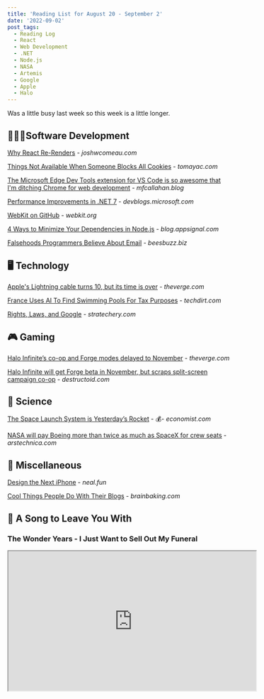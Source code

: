 ```yaml
---
title: 'Reading List for August 20 - September 2'
date: '2022-09-02'
post_tags:
  - Reading Log
  - React
  - Web Development
  - .NET
  - Node.js
  - NASA
  - Artemis
  - Google
  - Apple
  - Halo
---
```


Was a little busy last week so this week is a little longer.
<!-- excerpt -->

<div class="reading-log"></div>

## 👨🏼‍💻Software Development

[Why React Re-Renders](https://www.joshwcomeau.com/react/why-react-re-renders) - *joshwcomeau.com*

[Things Not Available When Someone Blocks All Cookies](https://blog.tomayac.com/2022/08/30/things-not-available-when-someone-blocks-all-cookies/) - *tomayac.com*

[The Microsoft Edge Dev Tools extension for VS Code is so awesome that I'm ditching Chrome for web development](https://mfcallahan.blog/2022/08/26/the-microsoft-edge-dev-tools-extension-for-vs-code-is-so-awesome-that-im-ditching-chrome-for-web-development/) - *mfcallahan.blog*

[Performance Improvements in .NET 7](https://devblogs.microsoft.com/dotnet/performance_improvements_in_net_7/) - *devblogs.microsoft.com*

[WebKit on GitHub](https://webkit.org/blog/13140/webkit-on-github/) - *webkit.org*

[4 Ways to Minimize Your Dependencies in Node.js](https://blog.appsignal.com/2022/08/31/4-ways-to-minimize-your-dependencies-in-nodejs.html) - *blog.appsignal.com*

[Falsehoods Programmers Believe About Email](https://beesbuzz.biz/code/439-Falsehoods-programmers-believe-about-email) - *beesbuzz.biz*

## 🖥 Technology

[Apple's Lightning cable turns 10, but its time is over](https://www.theverge.com/23312359/apple-iphone-lightning-cable-anniversary-10-years) - *theverge.com*

[France Uses AI To Find Swimming Pools For Tax Purposes](https://www.techdirt.com/2022/08/31/france-uses-ai-to-find-swimming-pools-for-tax-purposes/) - *techdirt.com*

[Rights, Laws, and Google](https://stratechery.com/2022/rights-laws-and-google/) - *stratechery.com*

## 🎮 Gaming

[Halo Infinite’s co-op and Forge modes delayed to November](https://www.theverge.com/2022/9/1/23332738/halo-infinite-season-3-delay-forge-launch-november) - *theverge.com*

[Halo Infinite will get Forge beta in November, but scraps split-screen campaign co-op](https://www.destructoid.com/halo-infinite-forge-beta-split-screen-campaign-co-op-november-update) - *destructoid.com*

## 🔬 Science

[The Space Launch System is Yesterday’s Rocket](https://www.economist.com/science-and-technology/2022/08/24/the-space-launch-system-is-yesterdays-rocket) - 💰- *economist.com*

[NASA will pay Boeing more than twice as much as SpaceX for crew seats](https://arstechnica.com/science/2022/09/nasa-will-pay-boeing-more-than-twice-as-much-as-spacex-for-crew-seats/) - *arstechnica.com*

## 🎒 Miscellaneous

[Design the Next iPhone](https://neal.fun/design-the-next-iphone/) - *neal.fun*

[Cool Things People Do With Their Blogs](https://brainbaking.com/post/2022/04/cool-things-people-do-with-their-blogs/) - *brainbaking.com*

## 🎵 A Song to Leave You With

### The Wonder Years - I Just Want to Sell Out My Funeral

<fit-vids>
    <iframe
        width="560"
        height="315"
        src="https://www.youtube.com/embed/rwrsrsauHfI"
        title="The Wonder Years - I Just Want to Sell Out My Funeral"
        allow="accelerometer; autoplay; clipboard-write; encrypted-media; gyroscope; picture-in-picture"
        allowfullscreen></iframe>
</fit-vids>